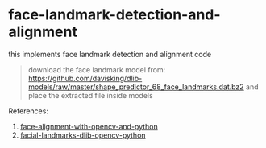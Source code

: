 # face-landmark-detection-and-alignment
this implements face landmark detection and alignment code

> download the face landmark model from: 
https://github.com/davisking/dlib-models/raw/master/shape_predictor_68_face_landmarks.dat.bz2 and place the extracted file inside models

References:
1. [face-alignment-with-opencv-and-python](https://www.pyimagesearch.com/2017/05/22/face-alignment-with-opencv-and-python/)
2. [facial-landmarks-dlib-opencv-python](https://www.pyimagesearch.com/2017/04/03/facial-landmarks-dlib-opencv-python/)

